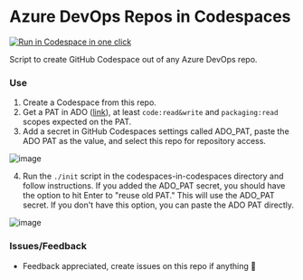 # Azure DevOps Repos in Codespaces

[<img title="Run in Codespace in one click" src="https://cdn.jsdelivr.net/gh/bookish-potato/codespaces-in-codespaces@f097ccddfc401ab6b09d233dc47c3efa3f9513f6/images/badge.svg">](https://github.com/features/codespaces)

Script to create GitHub Codespace out of any Azure DevOps repo.

### Use

1. Create a Codespace from this repo.
2. Get a PAT in ADO ([link](https://devdiv.visualstudio.com/_usersSettings/tokens)), at least `code:read&write` and `packaging:read` scopes expected on the PAT.
3. Add a secret in GitHub Codespaces settings called ADO_PAT, paste the ADO PAT as the value, and select this repo for repository access.

![image](https://user-images.githubusercontent.com/33612256/100295149-c0421980-2f3d-11eb-979f-2dd3cbf36622.png)

4. Run the `./init` script in the codespaces-in-codespaces directory and follow instructions. If you added the ADO_PAT secret, you should have the option to hit Enter to "reuse old PAT." This will use the ADO_PAT secret. If you don't have this option, you can paste the ADO PAT directly.

![image](https://user-images.githubusercontent.com/33612256/100295353-42cad900-2f3e-11eb-8c62-b8abfe464978.png)

### Issues/Feedback

- Feedback appreciated, create issues on this repo if anything 🤗
